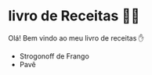 # livro de Receitas :man_cook: #

Olá! Bem vindo ao meu livro de receitas :hand:

- Strogonoff de Frango
- Pavê 





